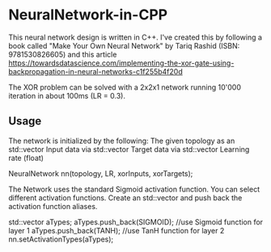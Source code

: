 # NeuralNetwork-in-CPP

This neural network design is written in C++. I've created this by following a book called "Make Your Own Neural Network" by Tariq Rashid (ISBN: 9781530826605) and this article https://towardsdatascience.com/implementing-the-xor-gate-using-backpropagation-in-neural-networks-c1f255b4f20d

The XOR problem can be solved with a 2x2x1 network running 10'000 iteration in about 100ms (LR = 0.3).

## Usage
The network is initialized by the following:
The given topology as an std::vector<int>
Input data via std::vector<Matrix>
Target data via std::vector<Matrix>
Learning rate (float)
  
  NeuralNetwork nn(topology, LR, xorInputs, xorTargets); 
  
The Network uses the standard Sigmoid activation function. You can select different activation functions. Create an std::vector<int> and push back the activation function aliases.

std::vector<int> aTypes;
aTypes.push_back(SIGMOID); //use Sigmoid function for layer 1
aTypes.push_back(TANH);    //use TanH function for layer 2
nn.setActivationTypes(aTypes);

